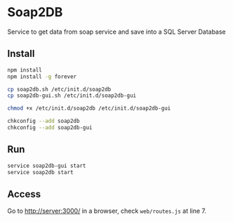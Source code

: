 # Soap2DB

Service to get data from soap service and save into a SQL Server Database

## Install

```bash
npm install
npm install -g forever

cp soap2db.sh /etc/init.d/soap2db
cp soap2db-gui.sh /etc/init.d/soap2db-gui

chmod +x /etc/init.d/soap2db /etc/init.d/soap2db-gui

chkconfig --add soap2db
chkconfig --add soap2db-gui
```

## Run

```bash
service soap2db-gui start
service soap2db start
```

## Access

Go to [http://server:3000/](http://server:3000/) in a browser, check `web/routes.js` at line 7.
